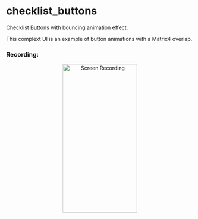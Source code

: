 # checklist_buttons

Checklist Buttons with bouncing animation effect.

This complext UI is an example of button animations with a Matrix4 overlap.

### Recording:

<p align="center">
    <img src="/images/recording.gif" alt="Screen Recording" height="400" width="200" />
</p>
